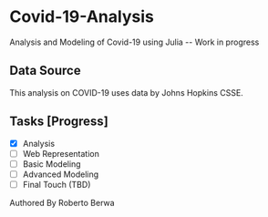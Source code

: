 # Covid-19-Analysis
Analysis and Modeling of Covid-19 using Julia -- Work in progress 

## Data Source
This analysis on COVID-19 uses data by Johns Hopkins CSSE.

## Tasks [Progress]
- [x] Analysis 
- [ ] Web Representation
- [ ] Basic Modeling
- [ ] Advanced Modeling
- [ ] Final Touch (TBD)

Authored By Roberto Berwa
